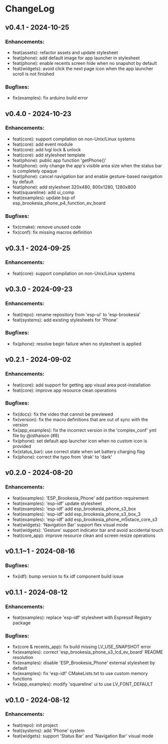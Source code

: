 # ChangeLog

## v0.4.1 - 2024-10-25

### Enhancements:

* feat(assets): refactor assets and update stylesheet
* feat(phone): add default image for app launcher in stylesheet
* feat(phone): enable recents screen hide when no snapshot by default
* feat(widgets): avoid click the next page icon when the app launcher scroll is not finished

### Bugfixes:

* fix(examples): fix arduino build error

## v0.4.0 - 2024-10-23

### Enhancements:

* feat(core): support compilation on non-Unix/Linux systems
* feat(core): add event module
* feat(core): add lvgl lock & unlock
* feat(core): add stylesheet template
* feat(phone): public app function 'getPhone()'
* feat(phone): only change the app's visible area size when the status bar is completely opaque
* feat(phone): cancel navigation bar and enable gesture-based navigation by default
* feat(phone): add stylesheet 320x480, 800x1280, 1280x800
* feat(squareline): add ui_comp
* feat(examples): update bsp of esp_brookesia_phone_p4_function_ev_board

### Bugfixes:

* fix(cmake): remove unused code
* fix(conf): fix missing macros definition

## v0.3.1 - 2024-09-25

### Enhancements:

* feat(core): support compilation on non-Unix/Linux systems

## v0.3.0 - 2024-09-23

### Enhancements:

* feat(repo): rename repository from 'esp-ui' to 'esp-brookesia'
* feat(systems): add existing stylesheets for 'Phone'

### Bugfixes:

* fix(phone): resolve begin failure when no stylesheet is applied

## v0.2.1 - 2024-09-02

### Enhancements:

* feat(core): add support for getting app visual area post-installation
* feat(core): improve app resource clean operations

### Bugfixes:

* fix(docs): fix the video that cannot be previewed
* fix(version): fix the macro definitions that are out of sync with the version
* fix(app_examples): fix the incorrect version in the 'complex_conf' yml file by @isthaison (#8)
* fix(phone): set default app launcher icon when no custom icon is provided
* fix(status_bar): use correct state when set battery charging flag
* fix(phone): correct the typo from 'drak' to 'dark'

## v0.2.0 - 2024-08-20

### Enhancements:

* feat(examples): 'ESP_Brookesia_Phone' add partition requirement
* feat(examples): 'esp-idf' update stylesheet
* feat(examples): 'esp-idf' add esp_brookesia_phone_s3_box
* feat(examples): 'esp-idf' add esp_brookesia_phone_s3_box_3
* feat(examples): 'esp-idf' add esp_brookesia_phone_m5stace_core_s3
* feat(widgets): 'Navigation Bar' support flex visual mode
* feat(widgets): 'Gesture' support indicator bar and avoid accidental touch
* feat(core_app): improve resource clean and screen resize operations

## v0.1.1~1 - 2024-08-16

### Bugfixes:

* fix(idf): bump version to fix idf component build issue

## v0.1.1 - 2024-08-12

### Enhancements:

* feat(examples): replace 'esp-idf' stylesheet with Espressif Registry package

### Bugfixes:

* fix(core & recents_app): fix build missing LV_USE_SNAPSHOT error
* fix(examples): correct 'esp_brookesia_phone_s3_lcd_ev_board' README resolution
* fix(examples): disable 'ESP_Brookesia_Phone' external stylesheet by default
* fix(examples): fix 'esp-idf' CMakeLists.txt to use custom memory functions
* fix(app_examples): modify 'squareline' ui to use LV_FONT_DEFAULT

## v0.1.0 - 2024-08-12

### Enhancements:

* feat(repo): init project
* feat(systems): add 'Phone' system
* feat(widgets): support 'Status Bar' and 'Navigation Bar' visual mode
